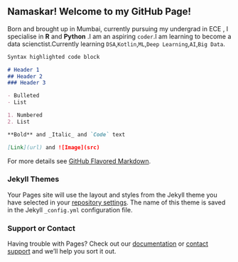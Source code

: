 ## Namaskar! Welcome to my GitHub Page!
Born and brought up in Mumbai, currently pursuing my undergrad in ECE , I specialise in **R** and **Python**
.I am an aspiring `coder`.I am learning to become a data scienctist.Currently learning `DSA`,`Kotlin`,`ML`,`Deep Learning`,`AI`,`Big Data`.


```markdown
Syntax highlighted code block

# Header 1
## Header 2
### Header 3

- Bulleted
- List

1. Numbered
2. List

**Bold** and _Italic_ and `Code` text

[Link](url) and ![Image](src)
```

For more details see [GitHub Flavored Markdown](https://guides.github.com/features/mastering-markdown/).

### Jekyll Themes

Your Pages site will use the layout and styles from the Jekyll theme you have selected in your [repository settings](https://github.com/Anikhet/Anikhet.github.io/settings). The name of this theme is saved in the Jekyll `_config.yml` configuration file.

### Support or Contact

Having trouble with Pages? Check out our [documentation](https://help.github.com/categories/github-pages-basics/) or [contact support](https://github.com/contact) and we’ll help you sort it out.
